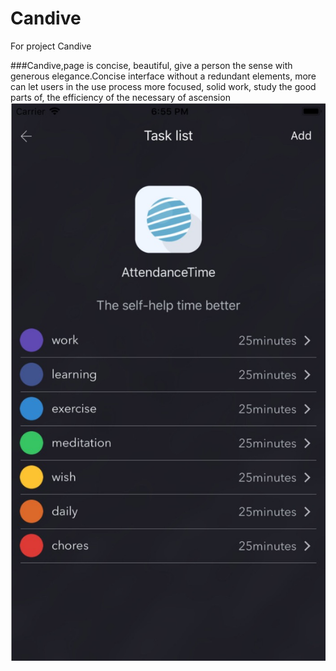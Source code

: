 # Candive
For project Candive

###Candive,page is concise, beautiful, give a person the sense with generous elegance.Concise interface without a redundant elements, more can let users in the use process more focused, solid work, study the good parts of, the efficiency of the necessary of ascension
![](https://github.com/tolansiy/Candive/raw/master/100C790C-F156-4544-BA36-700A6245B5C5.png)
